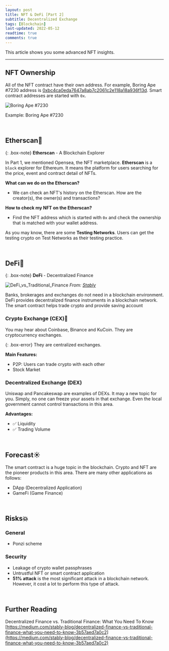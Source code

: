 ```yaml
---
layout: post
title: NFT & DeFi [Part 2]
subtitle: Decentralized Exchange
tags: [Blockchain]
last-updated: 2022-05-12
readtime: true
comments: true
---
```


This article shows you some advanced NFT insights.

***

## NFT Ownership
All of the NFT contract have their own address. For example, Boring Ape #7230 address is [0xbc4ca0eda7647a8ab7c2061c2e118a18a936f13d](https://etherscan.io/address/0xbc4ca0eda7647a8ab7c2061c2e118a18a936f13d). Smart contract addresses are started with `0x`.

![Boring Ape #7230](https://lh3.googleusercontent.com/DtON4zHaipRYy6eEAL7v_fSpB63QhMuvAGfNeWtMlbfq9GOyF3KiRdG4s_RzlGJu3YlVCUNCXKyARaXm9rspSTPRrX2Y-MOymT9o3A=w600)

Example: Boring Ape #7230

<br/>



## Etherscan🔎

{: .box-note}
**Etherscan**  - A Blockchain Explorer

In Part 1, we mentioned Opensea, the NFT marketplace. **Etherscan** is a `block` explorer for Ethereum. It means the platform for users searching for the price, event and contract detail of NFTs.

**What can we do on the Etherscan?**
- We can check an NFT's history on the Etherscan. How are the creator(s), the owner(s) and transactions?

**How to check my NFT on the Etherscan?**
- Find the NFT address which is started with `0x` and check the ownership that is matched with your wallet address.

As you may know, there are some **Testing Networks**. Users can get the testing crypto on Test Networks as their testing practice.

<br/>



## DeFi🏦

{: .box-note}
**DeFi** - Decentralized Finance

![DeFi_vs_Traditional_Finance](https://miro.medium.com/max/1400/1*jVak119N6hO5EtAG_oYdQQ.png)
*From: [Stably](https://medium.com/stably-blog/decentralized-finance-vs-traditional-finance-what-you-need-to-know-3b57aed7a0c2)*


Banks, brokerages and exchanges do not need in a blockchain environment. DeFi provides decentralized finance instruments in a blockchain network. The smart contract helps trade crypto and provide saving account

### Crypto Exchange (CEX)💱

You may hear about Coinbase, Binance and KuCoin. They are cryptocurrency exchanges.

{: .box-error}
They are centralized exchanges.

**Main Features:**
- P2P: Users can trade crypto with each other
- Stock Market

### Decentralized Exchange (DEX)

Uniswap and Pancakeswap are examples of DEXs. It may a new topic for you. Simply, no one can freeze your assets in that exchange. Even the local government cannot control transactions in this area.

**Advantages:**
- ✅ Liquidity
- ✅ Trading Volume

<br/>



## Forecast☀️
The smart contract is a huge topic in the blockchain. Crypto and NFT are the pioneer products in this area.
There are many other applications as follows:
- DApp (Decentralized Application)
- GameFi (Game Finance)

<br/>



## Risks💥

### General
- Ponzi scheme

### Security
- Leakage of crypto wallet passphrases
- Untrustful NFT or smart contract application
- **51% attack** is the most significant attack in a blockchain network. However, it cost a lot to perform this type of attack.

<br/>



## Further Reading

Decentralized Finance vs. Traditional Finance: What You Need To Know
[https://medium.com/stably-blog/decentralized-finance-vs-traditional-finance-what-you-need-to-know-3b57aed7a0c2](https://medium.com/stably-blog/decentralized-finance-vs-traditional-finance-what-you-need-to-know-3b57aed7a0c2)

<br/>